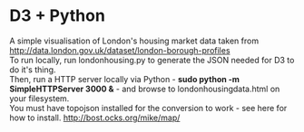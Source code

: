 D3 + Python
===================

A simple visualisation of London's housing market data taken from http://data.london.gov.uk/dataset/london-borough-profiles<br>
To run locally, run londonhousing.py to generate the JSON needed for D3 to do it's thing.<br>
Then, run a HTTP server locally via Python - <b>sudo python -m SimpleHTTPServer 3000 &</b> - and browse to londonhousingdata.html on your filesystem.<br>
You must have topojson installed for the conversion to work - see here for how to install. http://bost.ocks.org/mike/map/
